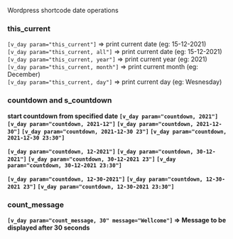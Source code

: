 Wordpress shortcode date operations 

### this_current
`[v_day param="this_current"]` => print current date (eg: 15-12-2021)   
`[v_day param="this_current, all"]` => print current date (eg: 15-12-2021)  
`[v_day param="this_current, year"]` => print current year (eg: 2021)  
`[v_day param="this_current, month"]` => print current month (eg: December)  
`[v_day param="this_current, day"]` => print current day (eg: Wesnesday)  


### countdown and s_countdown
<strong>start countdown from specified date<strong>
`[v_day param="countdown, 2021"]`
`[v_day param="countdown, 2021-12"]`
`[v_day param="countdown, 2021-12-30"]`
`[v_day param="countdown, 2021-12-30 23"]`
`[v_day param="countdown, 2021-12-30 23:30"]`
  
`[v_day param="countdown, 12-2021"]`
`[v_day param="countdown, 30-12-2021"]`
`[v_day param="countdown, 30-12-2021 23"]`
`[v_day param="countdown, 30-12-2021 23:30"]`
  
`[v_day param="countdown, 12-30-2021"]`
`[v_day param="countdown, 12-30-2021 23"]`
`[v_day param="countdown, 12-30-2021 23:30"]`
  


### count_message
`[v_day param="count_message, 30" message="Wellcome"]` =>  Message to be displayed after 30 seconds  

